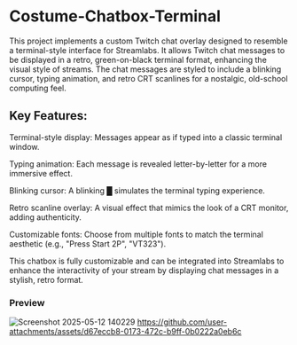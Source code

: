 # Costume-Chatbox-Terminal
This project implements a custom Twitch chat overlay designed to resemble a terminal-style interface for Streamlabs. It allows Twitch chat messages to be displayed in a retro, green-on-black terminal format, enhancing the visual style of streams. The chat messages are styled to include a blinking cursor, typing animation, and retro CRT scanlines for a nostalgic, old-school computing feel.

## Key Features:
Terminal-style display: Messages appear as if typed into a classic terminal window.

Typing animation: Each message is revealed letter-by-letter for a more immersive effect.

Blinking cursor: A blinking █ simulates the terminal typing experience.

Retro scanline overlay: A visual effect that mimics the look of a CRT monitor, adding authenticity.

Customizable fonts: Choose from multiple fonts to match the terminal aesthetic (e.g., "Press Start 2P", "VT323").

This chatbox is fully customizable and can be integrated into Streamlabs to enhance the interactivity of your stream by displaying chat messages in a stylish, retro format.

### Preview
![Screenshot 2025-05-12 140229](https://github.com/user-attachments/assets/0a98b983-5556-45ac-a995-1c50c7c08a3c)
https://github.com/user-attachments/assets/d67eccb8-0173-472c-b9ff-0b0222a0eb6c
